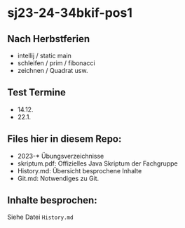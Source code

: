 # sj23-24-34bkif-pos1

## Nach Herbstferien

-   intellij / static main
-   schleifen / prim / fibonacci
-   zeichnen / Quadrat usw.

## Test Termine

-   14.12.
-   22.1.

## Files hier in diesem Repo:

-   2023-\* Übungsverzeichnisse
-   skriptum.pdf: Offizielles Java Skriptum der Fachgruppe
-   History.md: Übersicht besprochene Inhalte
-   Git.md: Notwendiges zu Git.

## Inhalte besprochen:

Siehe Datei `History.md`
